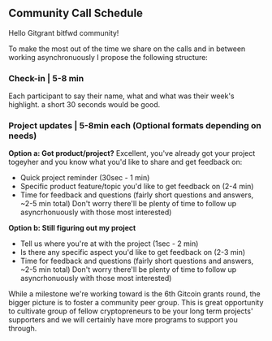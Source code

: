 ## Community Call Schedule

Hello Gitgrant bitfwd community!

To make the most out of the time we share on the calls and in between working asynchronuously I propose the following structure:

### Check-in | 5-8 min

Each participant to say their name, what and what was their week's highlight. a short 30 seconds would be good.

### Project updates | 5-8min each (Optional formats depending on needs)

**Option a: Got product/project?**
Excellent, you've already got your project togeyher and you know what you'd like to share and get feedback on:
- Quick project reminder (30sec - 1 min)
- Specific product feature/topic you'd like to get feedback on (2-4 min)
- Time for feedback and questions (fairly short questions and answers, ~2-5 min total)
Don't worry there'll be plenty of time to follow up asyncrhonuously with those most interested)

**Option b: Still figuring out my project**
- Tell us where you're at with the project (1sec - 2 min)
- Is there any specific aspect you'd like to get feedback on (2-3 min)
- Time for feedback and questions (fairly short questions and answers, ~2-5 min total)
Don't worry there'll be plenty of time to follow up asyncrhonuously with those most interested)


While a milestone we're working toward is the 6th Gitcoin grants round, the bigger picture is to foster a community peer group.
This is great opportunity to cultivate group of fellow cryptopreneurs to be your long term projects' supporters and we will certainly have more programs to support you through.


